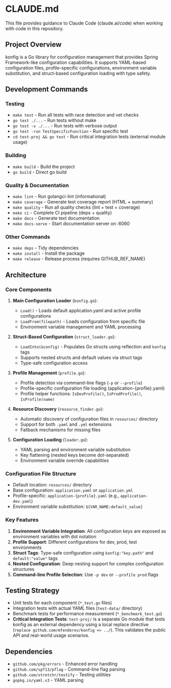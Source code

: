 # CLAUDE.md

This file provides guidance to Claude Code (claude.ai/code) when working with code in this repository.

## Project Overview

konfig is a Go library for configuration management that provides Spring Framework-like configuration capabilities. It supports YAML-based configuration files, profile-specific configurations, environment variable substitution, and struct-based configuration loading with type safety.

## Development Commands

### Testing
- `make test` - Run all tests with race detection and vet checks
- `go test ./...` - Run tests without make
- `go test -v ./...` - Run tests with verbose output
- `go test -run TestSpecificFunction` - Run specific test
- `cd test-proj && go test` - Run critical integration tests (external module usage)

### Building
- `make build` - Build the project
- `go build` - Direct go build

### Quality & Documentation
- `make lint` - Run golangci-lint (informational)
- `make coverage` - Generate test coverage report (HTML + summary)  
- `make quality` - Run all quality checks (lint + test + coverage)
- `make ci` - Complete CI pipeline (deps + quality)
- `make docs` - Generate text documentation
- `make docs-serve` - Start documentation server on :6060

### Other Commands
- `make deps` - Tidy dependencies
- `make install` - Install the package
- `make release` - Release process (requires GITHUB_REF_NAME)

## Architecture

### Core Components

1. **Main Configuration Loader** (`konfig.go`):
   - `Load()` - Loads default application.yaml and active profile configurations
   - `LoadFrom(filepath)` - Loads configuration from specific file
   - Environment variable management and YAML processing

2. **Struct-Based Configuration** (`struct_loader.go`):
   - `LoadInto(&config)` - Populates Go structs using reflection and `konfig` tags
   - Supports nested structs and default values via struct tags
   - Type-safe configuration access

3. **Profile Management** (`profile.go`):
   - Profile detection via command-line flags (`-p` or `--profile`)
   - Profile-specific configuration file loading (application-{profile}.yaml)
   - Profile helper functions: `IsDevProfile()`, `IsProdProfile()`, `IsProfile(name)`

4. **Resource Discovery** (`resource_finder.go`):
   - Automatic discovery of configuration files in `resources/` directory
   - Support for both `.yaml` and `.yml` extensions
   - Fallback mechanisms for missing files

5. **Configuration Loading** (`loader.go`):
   - YAML parsing and environment variable substitution
   - Key flattening (nested keys become dot-separated)
   - Environment variable override capabilities

### Configuration File Structure

- Default location: `resources/` directory
- Base configuration: `application.yaml` or `application.yml`
- Profile-specific: `application-{profile}.yaml` (e.g., `application-dev.yaml`)
- Environment variable substitution: `${VAR_NAME:default_value}`

### Key Features

1. **Environment Variable Integration**: All configuration keys are exposed as environment variables with dot notation
2. **Profile Support**: Different configurations for dev, prod, test environments
3. **Struct Tags**: Type-safe configuration using `konfig:"key.path"` and `default:"value"` tags
4. **Nested Configuration**: Deep nesting support for complex configuration structures
5. **Command-line Profile Selection**: Use `-p dev` or `--profile prod` flags

## Testing Strategy

- Unit tests for each component (`*_test.go` files)
- Integration tests with actual YAML files (`test-data/` directory)
- Benchmark tests for performance measurement (`*_benchmark_test.go`)
- **Critical Integration Tests**: `test-proj/` is a separate Go module that tests konfig as an external dependency using a local replace directive (`replace github.com/mfenderov/konfig => ../`). This validates the public API and real-world usage scenarios.

## Dependencies

- `github.com/pkg/errors` - Enhanced error handling
- `github.com/spf13/pflag` - Command-line flag parsing
- `github.com/stretchr/testify` - Testing utilities
- `gopkg.in/yaml.v3` - YAML parsing
